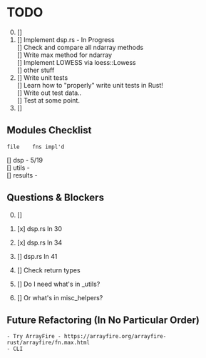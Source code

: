 # TODO  
0.  []  
1.  []  Implement dsp.rs - In Progress  
        []  Check and compare all ndarray methods  
            []  Write max method for ndarray  
        []  Implement LOWESS via loess::Lowess  
        []  other stuff  
13. []  Write unit tests  
        []  Learn how to "properly" write unit tests in Rust!  
        []  Write out test data..  
        []  Test at some point.  
47. []  
  
## Modules Checklist
    file    fns impl'd
[]  dsp     - 5/19  
[]  utils   -  
[]  results -  
  
## Questions & Blockers  
0.  []  
1.  [x] dsp.rs ln 30  
2.  [x] dsp.rs ln 34  
3.  []  dsp.rs ln 41  
  
10. []  Check return types  
13. []  Do I need what's in _utils?  
14. []  Or what's in misc_helpers?  
  
## Future Refactoring (In No Particular Order)  
    - Try ArrayFire - https://arrayfire.org/arrayfire-rust/arrayfire/fn.max.html  
    - CLI  